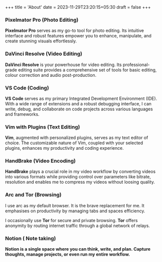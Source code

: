 +++
title = 'About'
date = 2023-11-29T23:20:15+05:30
draft = false
+++

### **Pixelmator Pro (Photo Editing)**

**Pixelmator Pro** serves as my go-to tool for photo editing. Its intuitive interface and robust features empower you to enhance, manipulate, and create stunning visuals effortlessly. 

### **DaVinci Resolve (Video Editing)**

**DaVinci Resolve** is your powerhouse for video editing. Its professional-grade editing suite provides a comprehensive set of tools for basic editing, colour correction and audio post-production.

### **VS Code (Coding)**

**VS Code** serves as my primary Integrated Development Environment (IDE). With a wide range of extensions and a robust debugging interface, I can write, debug, and collaborate on code projects across various languages and frameworks.

### **Vim with Plugins (Text Editing)**

**Vim**, augmented with personalized plugins, serves as my text editor of choice. The customizable nature of Vim, coupled with your selected plugins, enhances my productivity and coding experience.

### **HandBrake (Video Encoding)**

**HandBrake** plays a crucial role in my video workflow by converting videos into various formats while providing control over parameters like bitrate, resolution and enables me to compress my videos without loosing quality.

### Arc **and Tor (Browsing)**

I use arc as my default browser. It is the brave replacement for me. It emphasises on productivity by managing tabs and spaces efficiency. 

I occasionally use **Tor** for secure and private browsing. **Tor** offers anonymity by routing internet traffic through a global network of relays. 

### **Notion ( Note taking)**

**Notion is a single space where you can think, write, and plan. Capture thoughts, manage projects, or even run my entire workflow.**
